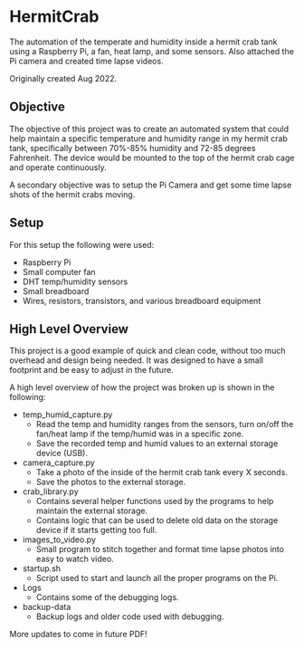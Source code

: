 # HermitCrab
The automation of the temperate and humidity inside a hermit crab tank using a Raspberry Pi, a fan, heat lamp, and some sensors. Also attached the Pi camera and created time lapse videos. 

Originally created Aug 2022.

## Objective
The objective of this project was to create an automated system that could help maintain a specific temperature and humidity range in my hermit crab tank, specifically between 70%-85% humidity and 72-85 degrees Fahrenheit. The device would be mounted to the top of the hermit crab cage and operate continuously.

A secondary objective was to setup the Pi Camera and get some time lapse shots of the hermit crabs moving.

## Setup
For this setup the following were used:
- Raspberry Pi
- Small computer fan
- DHT temp/humidity sensors
- Small breadboard
- Wires, resistors, transistors, and various breadboard equipment

## High Level Overview
This project is a good example of quick and clean code, without too much overhead and design being needed. It was designed to have a small footprint and be easy to adjust in the future.

A high level overview of how the project was broken up is shown in the following:
- temp_humid_capture.py
   - Read the temp and humidity ranges from the sensors, turn on/off the fan/heat lamp if the temp/humid was in a specific zone.
   - Save the recorded temp and humid values to an external storage device (USB).
- camera_capture.py
    - Take a photo of the inside of the hermit crab tank every X seconds.
    - Save the photos to the external storage.
- crab_library.py
    - Contains several helper functions used by the programs to help maintain the external storage.
    - Contains logic that can be used to delete old data on the storage device if it starts getting too full.
- images_to_video.py
    - Small program to stitch together and format time lapse photos into easy to watch video.
- startup.sh
    - Script used to start and launch all the proper programs on the Pi.
- Logs
    - Contains some of the debugging logs.
- backup-data
    - Backup logs and older code used with debugging.

More updates to come in future PDF!
